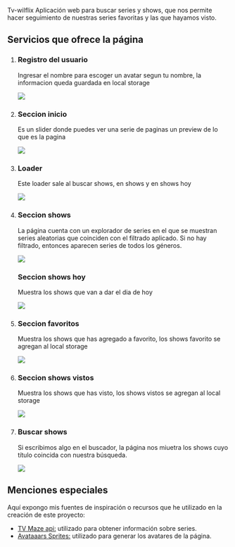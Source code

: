 Tv-wilflix
Aplicación web para buscar series y shows, que nos permite hacer seguimiento de nuestras series favoritas y las que hayamos visto.

<h2>Servicios que ofrece la página</h2>

<ol> 
  <li>
    <h3>Registro del usuario</h3>
    <p> Ingresar el nombre para escoger un avatar segun tu nombre, la informacion queda guardada en local storage</p>
    <img src="https://user-images.githubusercontent.com/68045913/98445758-72c55000-20e7-11eb-9db9-00ab1b0dc62d.PNG" />
  </li>
    <li>
    <h3>Seccion inicio</h3>
    <p>Es un slider donde puedes ver una serie de paginas un preview de lo que es la pagina</p>
    <img src="https://user-images.githubusercontent.com/68045913/98445762-7953c780-20e7-11eb-8323-075470dedb40.PNG" />
  </li>  
  <li>
    <h3>Loader</h3>
    <p>Este loader sale al buscar shows, en shows y en shows hoy</p>
    <img src="https://user-images.githubusercontent.com/68045913/98445768-87a1e380-20e7-11eb-8656-05fb2b11f6cf.PNG" />
  </li>
    <li>
    <h3>Seccion shows</h3>
    <p>La página cuenta con un explorador de series en el que se muestran series aleatorias que coinciden con el filtrado aplicado. Si no hay filtrado, entonces aparecen series de todos los géneros.</p>
    <img src="https://user-images.githubusercontent.com/68045913/98445789-9b4d4a00-20e7-11eb-94dc-865af88c39c5.PNG" />
  </li>
    <h3>Seccion shows hoy</h3>
    <p>Muestra los shows que van a dar el dia de hoy</p>
    <img src="https://user-images.githubusercontent.com/68045913/98445802-ac965680-20e7-11eb-9be1-fc260e2966b9.PNG" />
  </li>
  <li>
     <h3>Seccion favoritos</h3>
    <p>Muestra los shows que has agregado a favorito, los shows favorito se agregan al local storage</p>
    <img src="https://user-images.githubusercontent.com/68045913/98445803-aef8b080-20e7-11eb-92b9-be76716f161d.PNG" />
  </li>
    <li>
     <h3>Seccion shows vistos</h3>
    <p>Muestra los shows que has visto, los shows vistos se agregan al local storage</p>
    <img src="https://user-images.githubusercontent.com/68045913/98445804-b15b0a80-20e7-11eb-9fd8-092d4680e938.PNG" />
  </li>
   <li>
     <h3>Buscar shows</h3>
    <p>Si escribimos algo en el buscador, la página nos miuetra los shows cuyo título coincida con nuestra búsqueda.</p>
    <img src="https://user-images.githubusercontent.com/68045913/98446567-57a90f00-20ec-11eb-994f-5c993a96e3dc.PNG" />
  </li>
</ol>


<h2>Menciones especiales </h2>
<p>Aquí expongo mis fuentes de inspiración o recursos que he utilizado en la creación de este proyecto:</p>

<ul>
  <li><a href="https://www.tvmaze.com/api" >TV Maze api:</a> utilizado para obtener información sobre series. </li>
  <li><a href="https://www.npmjs.com/package/@dicebear/avatars-avataaars-sprites"> Avataaars Sprites:</a> utilizado para generar los avatares de la página.
    </li>
</ul>
